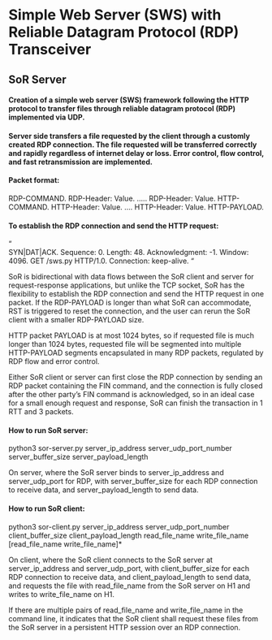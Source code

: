 # Simple Web Server (SWS) with Reliable Datagram Protocol (RDP) Transceiver
## SoR Server

#### Creation of a simple web server (SWS) framework following the HTTP protocol to transfer files through reliable datagram protocol (RDP) implemented via UDP.

#### Server side transfers a file requested by the client through a customly created RDP connection.  The file requested will be transferred correctly and rapidly regardless of internet delay or loss.  Error control, flow control, and fast retransmission are implemented.  

#### Packet format:
RDP-COMMAND. 
RDP-Header: Value. 
…..
RDP-Header: Value. 
HTTP-COMMAND. 
HTTP-Header: Value. 
…. 
HTTP-Header: Value. 
HTTP-PAYLOAD. 

#### To establish the RDP connection and send the HTTP request: 
“  
SYN|DAT|ACK. 
Sequence: 0. 
Length: 48. 
Acknowledgment: -1. 
Window: 4096. 
GET /sws.py HTTP/1.0. 
Connection: keep-alive. 
“  

SoR is bidirectional with data flows between the SoR client and server for request-response applications, but unlike the TCP socket, SoR has the flexibility to establish the RDP connection and send the HTTP request in one packet. If the RDP-PAYLOAD is longer than what SoR can accommodate, RST is triggered to reset the connection, and the user can rerun the SoR client with a smaller RDP-PAYLOAD size.  

HTTP packet PAYLOAD is at most 1024 bytes, so if requested file is much longer than 1024 bytes, requested file will be segmented into multiple HTTP-PAYLOAD segments encapsulated in many RDP packets, regulated by RDP flow and error control.

Either SoR client or server can first close the RDP connection by sending an RDP packet containing the FIN command, and the connection is fully closed after the other party’s FIN command is acknowledged, so in an ideal case for a small enough request and response, SoR can finish the transaction in 1 RTT and 3 packets.

#### How to run SoR server:
python3 sor-server.py server_ip_address server_udp_port_number server_buffer_size server_payload_length

On server, where the SoR server binds to server_ip_address and server_udp_port for RDP, with server_buffer_size for each RDP connection to receive data, and server_payload_length to send data.

#### How to run SoR client:
python3 sor-client.py server_ip_address server_udp_port_number client_buffer_size client_payload_length
read_file_name write_file_name [read_file_name write_file_name]*

On client, where the SoR client connects to the SoR server at server_ip_address and server_udp_port, with client_buffer_size for each RDP connection to receive data, and client_payload_length to send data, and requests the file with read_file_name from the SoR server on H1 and writes to write_file_name on H1.

If there are multiple pairs of read_file_name and write_file_name in the command line, it indicates that the SoR client shall request these files from the SoR server in a persistent HTTP session over an RDP connection.
